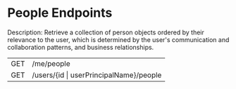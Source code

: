 # People Endpoints
Description: Retrieve a collection of person objects ordered by their relevance to the user, which is determined by the user's communication and collaboration patterns, and business relationships.  
<table>
<tr>
<td>GET</td>
<td>/me/people</td>
</tr>
<tr>
<td>GET</td>
<td>/users/{id | userPrincipalName}/people</td>
</tr>
</table>
